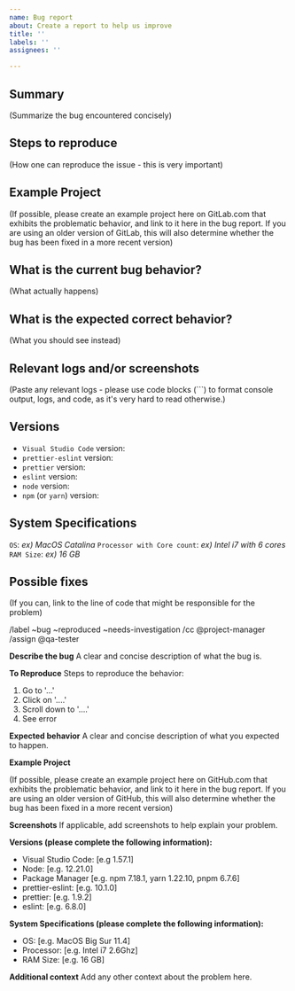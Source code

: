 ```yaml
---
name: Bug report
about: Create a report to help us improve
title: ''
labels: ''
assignees: ''

---
```


## Summary

 (Summarize the bug encountered concisely)

 ## Steps to reproduce

 (How one can reproduce the issue - this is very important)

 ## Example Project

 (If possible, please create an example project here on GitLab.com that exhibits the problematic
 behavior, and link to it here in the bug report.
 If you are using an older version of GitLab, this will also determine whether the bug has been fixed
 in a more recent version)

 ## What is the current bug behavior?

 (What actually happens)

 ## What is the expected correct behavior?

 (What you should see instead)

 ## Relevant logs and/or screenshots

 (Paste any relevant logs - please use code blocks (```) to format console output, logs, and code, as
 it's very hard to read otherwise.)

 ## Versions 

 - `Visual Studio Code` version:
 - `prettier-eslint` version:
 - `prettier` version:
 - `eslint` version:
 - `node` version:
 - `npm` (or `yarn`) version:

 ## System Specifications

 `OS`: _ex) MacOS Catalina_
 `Processor with Core count`: _ex) Intel i7 with 6 cores_
 `RAM Size`: _ex) 16 GB_

 ## Possible fixes

 (If you can, link to the line of code that might be responsible for the problem)

 /label ~bug ~reproduced ~needs-investigation
 /cc @project-manager
 /assign @qa-tester

**Describe the bug**
A clear and concise description of what the bug is.

**To Reproduce**
Steps to reproduce the behavior:
1. Go to '...'
2. Click on '....'
3. Scroll down to '....'
4. See error

**Expected behavior**
A clear and concise description of what you expected to happen.

**Example Project**

 (If possible, please create an example project here on GitHub.com that exhibits the problematic
 behavior, and link to it here in the bug report.
 If you are using an older version of GitHub, this will also determine whether the bug has been fixed
 in a more recent version)

**Screenshots**
If applicable, add screenshots to help explain your problem.

**Versions (please complete the following information):**
- Visual Studio Code: [e.g 1.57.1]
- Node: [e.g. 12.21.0]
- Package Manager [e.g. npm 7.18.1, yarn 1.22.10, pnpm 6.7.6]
- prettier-eslint: [e.g. 10.1.0]
- prettier: [e.g. 1.9.2]
- eslint: [e.g. 6.8.0]

**System Specifications (please complete the following information):**
- OS: [e.g. MacOS Big Sur 11.4]
- Processor: [e.g. Intel i7 2.6Ghz]
- RAM Size: [e.g. 16 GB]
 
**Additional context**
Add any other context about the problem here.
